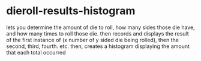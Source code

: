 # dieroll-results-histogram
lets you determine the amount of die to roll, how many sides those die have, and how many times to roll those die. then records and displays the result of the first instance of (x number of y sided die being rolled), then the second, third, fourth. etc. then, creates a histogram displaying the amount that each total occurred
